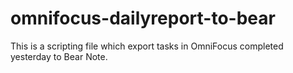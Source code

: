 # omnifocus-dailyreport-to-bear
This is a scripting file which export tasks in OmniFocus completed yesterday to Bear Note.
